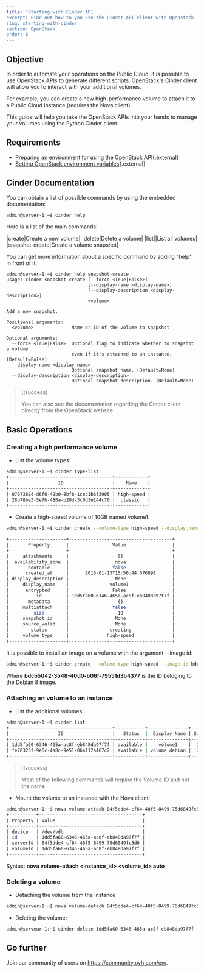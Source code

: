 ```yaml
---
title: 'Starting with Cinder API
excerpt: Find out how to you use the Cinder API client with Openstack
slug: starting-with-cinder
section: OpenStack
order: 6
---
```


## Objective

In order to automate your operations on the Public Cloud, it is possible to use OpenStack APIs to generate different scripts. OpenStack's Cinder client will allow you to interact with your additional volumes.

For example, you can create a new high-performance volume to attach it to a Public Cloud instance (requires the Nova client)

This guide will help you take the OpenStack APIs into your hands to manage your volumes using the Python Cinder client.

## Requirements

- [Preparing an environment for using the OpenStack API](../prepare_the_environment_for_using_the_openstack_api/){.external}
- [Setting OpenStack environment variables](../set-openstack-environment-variables/){.external}

## Cinder Documentation
You can obtain a list of possible commands by using the embedded documentation:

```sh
admin@server-1:~$ cinder help
```

Here is a list of the main commands:

|create|Create a new volume|
|delete|Delete a volume|
|list||List all volumes|
|snapshot-create|Create a volume snapshot|

You can get more information about a specific command by adding "help" in front of it:

```
admin@server-1:~$ cinder help snapshot-create
usage: cinder snapshot-create [--force <True|False>]
                              [--display-name <display-name>]
                              [--display-description <display-description>]
                              <volume>

Add a new snapshot.

Positional arguments:
  <volume>              Name or ID of the volume to snapshot

Optional arguments:
  --force <True|False>  Optional flag to indicate whether to snapshot a volume
                        even if it's attached to an instance. (Default=False)
  --display-name <display-name>
                        Optional snapshot name. (Default=None)
  --display-description <display-description>
                        Optional snapshot description. (Default=None)
```

> [!success]
>
> You can also see the documentation regarding the Cinder client directly from the OpenStack website
>

## Basic Operations

### Creating a high performance volume
- List the volume types:

```sh
admin@server-1:~$ cinder type-list
+--------------------------------------+------------+ 
|                  ID                  |    Name    |
+--------------------------------------+------------+
| 07673884-d6f0-49b0-8bfb-1cec1b6f3905 | high-speed |
| 28b78be3-5e7b-480a-b20d-3c0d3e144c70 |  classic   |
+--------------------------------------+------------+
```

- Create a high-speed volume of 10GB named volume1:

```sh
admin@server-1:~$ cinder create --volume-type high-speed --display_name volume1 10

+---------------------+--------------------------------------+
|       Property      |                Value                 |
+---------------------+--------------------------------------+
|     attachments     |                  []                  |
|  availability_zone  |                 nova                 |
|       bootable      |                false                 |
|      created_at     |      2016-01-13T15:56:44.676098      |
| display_description |                 None                 |
|     display_name    |               volume1                |
|      encrypted      |                False                 |
|          id         | 1dd5fa60-6346-465a-ac8f-eb848da97f7f |
|       metadata      |                  {}                  |
|     multiattach     |                false                 |
|         size        |                  10                  |
|     snapshot_id     |                 None                 |
|     source_volid    |                 None                 |
|        status       |               creating               |
|     volume_type     |              high-speed              |
+---------------------+--------------------------------------+
```
It is possible to install an image on a volume with the argument --image id:

```sh
admin@server-1:~$ cinder create --volume-type high-speed --image-id bdcb5042-3548-40d0-b06f-79551d3b4377 --display_name volume_debian 20
```

Where **bdcb5042-3548-40d0-b06f-79551d3b4377** is the ID beloging to the Debian 8 image.

### Attaching an volume to an instance
- List the additional volumes:

```sh
admin@server-1:~$ cinder list
+--------------------------------------+-----------+---------------+------+-------------+----------+---------------------+
|                  ID                  |   Status  |  Display Name | Size | Volume Type | Bootable |     Attached to     |
+--------------------------------------+-----------+---------------+------+-------------+----------+---------------------+
| 1dd5fa60-6346-465a-ac8f-eb848da97f7f | available |    volume1    |  10  |  high-speed |  false   |                     |
| fe78323f-9e6c-4a8c-9e51-06a112a467c2 | available | volume_debian |  20  |  high-speed |   true   |                     |
+--------------------------------------+-----------+---------------+------+-------------+----------+---------------------+
```

> [!success]
>
> Most of the following commands will require the Volume ID and not the name
>

- Mount the volume to an instance with the Nova client:

```bash
admin@server-1:~$ nova volume-attach 84f5dde4-cf64-40f5-8499-75d6849fc5d6 1dd5fa60-6346-465a-ac8f-eb848da97f7f auto
+----------+--------------------------------------+
| Property | Value                                |
+----------+--------------------------------------+
| device   | /dev/vdb                             |
| id       | 1dd5fa60-6346-465a-ac8f-eb848da97f7f |
| serverId | 84f5dde4-cf64-40f5-8499-75d6849fc5d6 |
| volumeId | 1dd5fa60-6346-465a-ac8f-eb848da97f7f |
+----------+--------------------------------------+
```

Syntax: **nova volume-attach <instance_id> <volume_id> auto**

### Deleting a volume
- Detaching the volume from the instance

```bash
admin@server-1:~$ nova volume-detach 84f5dde4-cf64-40f5-8499-75d6849fc5d6 1dd5fa60-6346-465a-ac8f-eb848da97f7f
```

- Deleting the volume:

```bash
admin@serveur-1:~$ cinder delete 1dd5fa60-6346-465a-ac8f-eb848da97f7f
```

## Go further

Join our community of users on <https://community.ovh.com/en/>.
